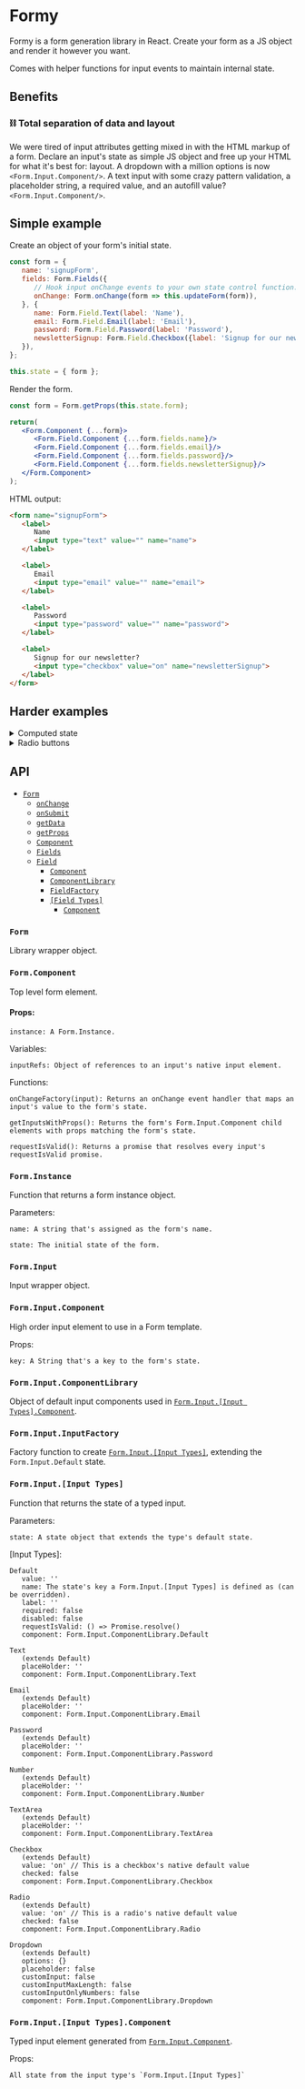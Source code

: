 # Formy

Formy is a form generation library in React. Create your form as a JS object and render it however you want.

Comes with helper functions for input events to maintain internal state.

## Benefits

### ⛓ Total separation of data and layout

We were tired of input attributes getting mixed in with the HTML markup of a form. Declare an input's state as simple JS object and free up your HTML for what it's best for: layout. A dropdown with a million options is now `<Form.Input.Component/>`. A text input with some crazy pattern validation, a placeholder string, a required value, and an autofill value? `<Form.Input.Component/>`.

## Simple example

Create an object of your form's initial state.
``` jsx
const form = {
   name: 'signupForm',
   fields: Form.Fields({
      // Hook input onChange events to your own state control function.
      onChange: Form.onChange(form => this.updateForm(form)),
   }, {
      name: Form.Field.Text(label: 'Name'),
      email: Form.Field.Email(label: 'Email'),
      password: Form.Field.Password(label: 'Password'),
      newsletterSignup: Form.Field.Checkbox({label: 'Signup for our newsletter?'}),
   }),
};

this.state = { form };
```

Render the form.
``` jsx
const form = Form.getProps(this.state.form);

return(
   <Form.Component {...form}>
      <Form.Field.Component {...form.fields.name}/>
      <Form.Field.Component {...form.fields.email}/>
      <Form.Field.Component {...form.fields.password}/>
      <Form.Field.Component {...form.fields.newsletterSignup}/>
   </Form.Component>
);
```

HTML output:
``` HTML
<form name="signupForm">
   <label>
      Name
      <input type="text" value="" name="name">
   </label>

   <label>
      Email
      <input type="email" value="" name="email">
   </label>

   <label>
      Password
      <input type="password" value="" name="password">
   </label>

   <label>
      Signup for our newsletter?
      <input type="checkbox" value="on" name="newsletterSignup">
   </label>
</form>
```

## Harder examples

<details>
   <summary>Computed state</summary>

   In Formy you can define input state as relative values to other properties in a form.

   ``` jsx
   const form = {
      name: 'signupForm',
      fields: Form.Fields({
         onChange: Form.onChange(form => this.updateForm(form)),
      }, {
         newsletterSignup: Form.Field.Checkbox({label: 'Signup for our newsletter?'}),
         email: Form.Field.Text({
            label: 'Email',
            disabled: form => !form.newsletterSignup.checked,
         }),
      }),
   };
   ```

   In this example, the email address input is disabled _only_ if the checkbox isn't checked. Normally to achieve this you would need to add javascript outside of a form's HTML markup. This is problematic though, since you now have two sources of form state: your declarative form data written as HTML attributes and your imperative form data written in JS as hooks from input events.

   Formy combines computed state and static state all in the same initial `form` object, keeping your data contained and easy to understand.

   To create a computed state value, pass in a function as an input's property value. On render, Formy calls the function and passes in the current `form` object and `fieldKey` string. This allows you to return a rendered value relative to all available data in the form.
</details>

<details>
   <summary>Radio buttons</summary>

   Group radio buttons as an array in the `radios` property of a `RadioGroup` object. In this example, `'burrito'` is the default selected value.
   ``` jsx
   const form = {
      name: 'thingsYouLike',
      fields: Form.Fields({
         onChange: Form.onChange(form => this.updateForm(form)),
      }, {
         faveFood: Form.Field.RadioGroup({
            value: 'burrito',
            radios: [
               Form.Field.Radio({ label: 'Burrito', value: 'burrito' }),
               Form.Field.Radio({ label: 'Pasta', value: 'pasta' }),
            ],
         }),
      }),
   };
   ```

   Render the `RadioGroup` as a single component.
   ``` jsx
   const form = Form.getProps(this.state.form);

   return(
      <Form.Component {...form}>
         <Form.Field.Component {...form.fields.faveFood}/>
      </Form.Component>
   );
   ```

   This groups the radio buttons in a `fieldset` element, rendering the radio buttons in the order they're declared in the initial `radios` array.
   ``` HTML
   <form name="signupForm">
      <fieldset>
         <label>
            Burrito
            <input type="radio" value="burrito" name="faveFood">
         </label>

         <label>
            Pasta
            <input type="radio" value="pasta" name="faveFood">
         </label>
      </fieldset>
   </form>
   ```
</details>

## API

- [`Form`](#form-1)
  - [`onChange`](#)
  - [`onSubmit`](#)
  - [`getData`](#)
  - [`getProps`](#)
  - [`Component`](#formcomponent)
  - [`Fields`](#forminstance)
  - [`Field`](#forminput)
    - [`Component`](#forminputcomponent)
    - [`ComponentLibrary`](#forminputcomponentlibrary)
    - [`FieldFactory`](#forminputinputfactory)
    - [`[Field Types]`](#forminputinput-types)
      - [`Component`](#forminputinput-typescomponent)

### `Form`

Library wrapper object.

### `Form.Component`

Top level form element.

#### Props:

```
instance: A Form.Instance.
```

Variables:

```
inputRefs: Object of references to an input's native input element.
```

Functions:
```
onChangeFactory(input): Returns an onChange event handler that maps an input's value to the form's state.

getInputsWithProps(): Returns the form's Form.Input.Component child elements with props matching the form's state.

requestIsValid(): Returns a promise that resolves every input's requestIsValid promise.
```

### `Form.Instance`

Function that returns a form instance object.

Parameters:

```
name: A string that's assigned as the form's name.

state: The initial state of the form.
```

### `Form.Input`

Input wrapper object.

### `Form.Input.Component`

High order input element to use in a Form template.

Props:

```
key: A String that's a key to the form's state.
```

### `Form.Input.ComponentLibrary`

Object of default input components used in [`Form.Input.[Input Types].Component`](#forminputinput-typescomponent).

### `Form.Input.InputFactory`

Factory function to create [`Form.Input.[Input Types]`](#forminputinput-types), extending the `Form.Input.Default` state.

### `Form.Input.[Input Types]`

Function that returns the state of a typed input.

Parameters:
```
state: A state object that extends the type's default state.
```

[Input Types]:

```
Default
   value: ''
   name: The state's key a Form.Input.[Input Types] is defined as (can be overridden).
   label: ''
   required: false
   disabled: false
   requestIsValid: () => Promise.resolve()
   component: Form.Input.ComponentLibrary.Default

Text
   (extends Default)
   placeHolder: ''
   component: Form.Input.ComponentLibrary.Text

Email
   (extends Default)
   placeHolder: ''
   component: Form.Input.ComponentLibrary.Email

Password
   (extends Default)
   placeHolder: ''
   component: Form.Input.ComponentLibrary.Password

Number
   (extends Default)
   placeHolder: ''
   component: Form.Input.ComponentLibrary.Number

TextArea
   (extends Default)
   placeHolder: ''
   component: Form.Input.ComponentLibrary.TextArea

Checkbox
   (extends Default)
   value: 'on' // This is a checkbox's native default value
   checked: false
   component: Form.Input.ComponentLibrary.Checkbox

Radio
   (extends Default)
   value: 'on' // This is a radio's native default value
   checked: false
   component: Form.Input.ComponentLibrary.Radio

Dropdown
   (extends Default)
   options: {}
   placeholder: false
   customInput: false
   customInputMaxLength: false
   customInputOnlyNumbers: false
   component: Form.Input.ComponentLibrary.Dropdown
```

### `Form.Input.[Input Types].Component`

Typed input element generated from [`Form.Input.Component`](#forminputcomponent).

Props:

```
All state from the input type's `Form.Input.[Input Types]`
```